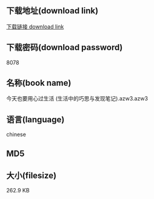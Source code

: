 ## 下载地址(download link)
[下载链接 download link](https://voluble-croquembouche-d321dc.netlify.app/?s=%E4%BB%8A%E5%A4%A9%E4%B9%9F%E8%A6%81%E7%94%A8%E5%BF%83%E8%BF%87%E7%94%9F%E6%B4%BB+%28%E7%94%9F%E6%B4%BB%E4%B8%AD%E7%9A%84%E5%B7%A7%E6%80%9D%E4%B8%8E%E5%8F%91%E7%8E%B0%E7%AC%94%E8%AE%B0%29.azw3)

## 下载密码(download password)
8078

## 名称(book name)
今天也要用心过生活 (生活中的巧思与发现笔记).azw3.azw3

## 语言(language)
chinese

## MD5


## 大小(filesize)
262.9 KB
